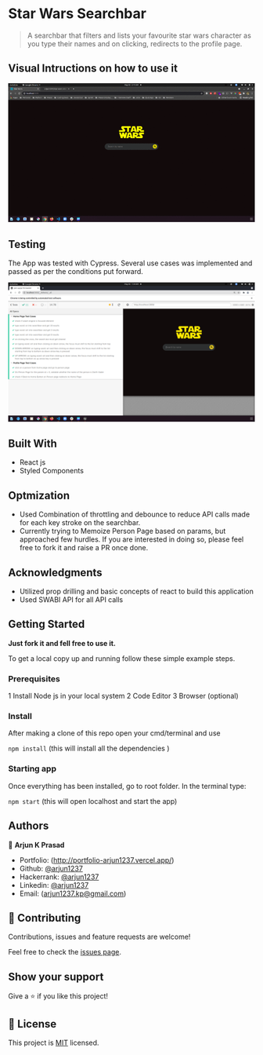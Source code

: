 # Star Wars Searchbar

> A searchbar that filters and lists your favourite star wars character as you type their names and on clicking, redirects to the profile page.

## Visual Intructions on how to use it

![image](https://raw.githubusercontent.com/arjun1237/star-wars/main/public/product-final.gif)

## Testing

The App was tested with Cypress. Several use cases was implemented and passed as per the conditions put forward.

![image](https://raw.githubusercontent.com/arjun1237/star-wars/main/src/resources/pics/cypress.png)

## Built With

- React js
- Styled Components

## Optmization

- Used Combination of throttling and debounce to reduce API calls made for each key stroke on the searchbar.
- Currently trying to Memoize Person Page based on params, but approached few hurdles. If you are interested in doing so, please feel free to fork it and raise a PR once done.

## Acknowledgments

- Utilized prop drilling and basic concepts of react to build this application
- Used SWABI API for all API calls

## Getting Started

**Just fork it and fell free to use it.**

To get a local copy up and running follow these simple example steps.

### Prerequisites

1 Install Node js in your local system
2 Code Editor
3 Browser (optional)


### Install

After making a clone of this repo open your cmd/terminal and use

`npm install` (this will install all the dependencies )

### Starting app

Once everything has been installed, go to root folder. In the terminal type:

`npm start` (this will open localhost and start the app)

## Authors


👤 **Arjun K Prasad**

- Portfolio: (http://portfolio-arjun1237.vercel.app/)
- Github: [@arjun1237](https://github.com/arjun1237/)
- Hackerrank: [@arjun1237](https://www.hackerrank.com/arjun1237)
- Linkedin: [@arjun1237](https://www.linkedin.com/in/arjun1237/)
- Email: (arjun1237.kp@gmail.com)


## 🤝 Contributing

Contributions, issues and feature requests are welcome!

Feel free to check the [issues page](https://github.com/arjun1237/star-wars/issues).

## Show your support

Give a ⭐️ if you like this project!

## 📝 License

This project is [MIT](./LICENSE) licensed.
